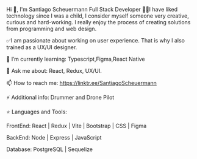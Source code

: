 Hi 👋, I'm Santiago Scheuermann
Full Stack Developer
🙋‍♂️I have liked technology since I was a child, I consider myself someone very creative, curious and hard-working. I really enjoy the process of creating solutions from programming and web design.

✅I am passionate about working on user experience. That is why I also trained as a UX/UI designer.

🌱 I’m currently learning: Typescript,Figma,React Native

💬 Ask me about: React, Redux, UX/UI.

📫 How to reach me: https://linktr.ee/SantiagoScheuermann

⚡ Additional info: Drummer and Drone Pilot

⭐ Languages and Tools:

FrontEnd: React | Redux | Vite | Bootstrap | CSS | Figma

BackEnd: Node | Express | JavaScript

Database: PostgreSQL | Sequelize
